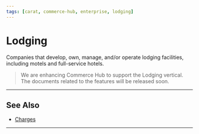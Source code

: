 ```yaml
---
tags: [carat, commerce-hub, enterprise, lodging]
---
```


# Lodging

Companies that develop, own, manage, and/or operate lodging facilities, including motels and full-service hotels.

<!-- theme : danger -->
>We are enhancing Commerce Hub to support the Lodging vertical. The documents related to the features will be released soon.

---

## See Also
- [Charges](?path=docs/Resources/API-Documents/Payments/Charges.md)

---

